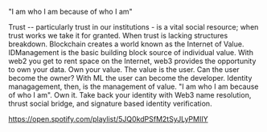 "I am who I am because of who I am"


Trust -- particularly trust in our institutions - is a vital social resource; when trust works we take it for granted. When trust is lacking structures breakdown. Blockchain creates a world known as the Internet of Value. IDManagement is the basic building block source of individual value. With web2 you get to rent space on the Internet, web3 provides the opportunity to own your data. Own your value. The value is the user. Can the user become the owner? With ML the user can become the developer. Identity managagement, then, is the management of value. "I am who I am because of who I am". Own it. Take back your identity with Web3 name resolution, thrust social bridge, and signature based identity verification. 

https://open.spotify.com/playlist/5JQ0kdPSfM2tSyJLyPMIIY

<!--
🙋‍♀️
🌈 Contribution guidelines - send me an email...it's so 2020... but email still works for communication via a postcard.
👩‍💻 Useful resources - this project is going to be found in a wallet near you
🍿 Fun facts - coding is fun, TV and video games are boring. I could use more sex.
🧙 Remember, you can do mighty things with the power of [Markdown](https://docs.github.com/github/writing-on-github/getting-started-with-writing-and-formatting-on-github/basic-writing-and-formatting-syntax)
-->
